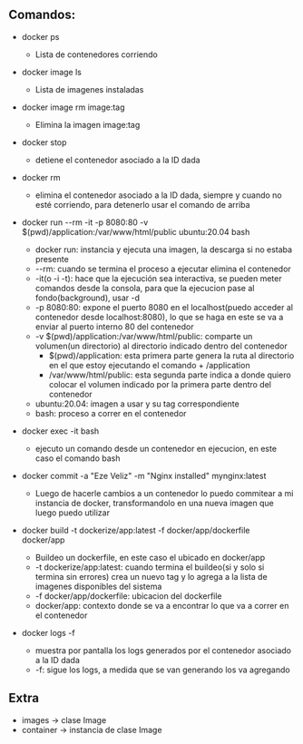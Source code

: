 ## Comandos: 

* docker ps
  * Lista de contenedores corriendo

* docker image ls
  * Lista de imagenes instaladas
* docker image rm image:tag
  * Elimina la imagen image:tag

* docker stop <container-id-here>
  * detiene el contenedor asociado a la ID dada
* docker rm <container-id-here>
  * elimina el contenedor asociado a la ID dada, siempre y cuando no esté corriendo, para detenerlo usar el comando de arriba

* docker run --rm -it -p 8080:80 -v $(pwd)/application:/var/www/html/public ubuntu:20.04 bash
  * docker run: instancia y ejecuta una imagen, la descarga si no estaba presente
  * --rm: cuando se termina el proceso a ejecutar elimina el contenedor
  * -it(o -i -t): hace que la ejecución sea interactiva, se pueden meter comandos desde la consola, para que la ejecucion pase al fondo(background), usar -d
  * -p 8080:80: expone el puerto 8080 en el localhost(puedo acceder al contenedor desde localhost:8080), lo que se haga en este se va a enviar al puerto interno 80 del contenedor
  * -v $(pwd)/application:/var/www/html/public: comparte un volumen(un directorio) al directorio indicado dentro del contenedor
    * $(pwd)/application: esta primera parte genera la ruta al directorio en el que estoy ejecutando el comando + /application
    * /var/www/html/public: esta segunda parte indica a donde quiero colocar el volumen indicado por la primera parte dentro del contenedor
  * ubuntu:20.04: imagen a usar y su tag correspondiente
  * bash: proceso a correr en el contenedor
* docker exec -it <container-id-here> bash
  * ejecuto un comando desde un contenedor en ejecucion, en este caso el comando bash

* docker commit -a "Eze Veliz" -m "Nginx installed" <container-id-here> mynginx:latest
  * Luego de hacerle cambios a un contenedor lo puedo commitear a mi instancia de docker, transformandolo en una nueva imagen que luego puedo utilizar

* docker build -t dockerize/app:latest -f docker/app/dockerfile docker/app
  * Buildeo un dockerfile, en este caso el ubicado en docker/app
  * -t dockerize/app:latest: cuando termina el buildeo(si y solo si termina sin errores) crea un nuevo tag y lo agrega a la lista de imagenes disponibles del sistema
  * -f docker/app/dockerfile: ubicacion del dockerfile
  * docker/app: contexto donde se va a encontrar lo que va a correr en el contenedor

* docker logs -f <container-id-here>
  * muestra por pantalla los logs generados por el contenedor asociado a la ID dada
  * -f: sigue los logs, a medida que se van generando los va agregando

## Extra

* images -> clase Image
* container -> instancia de clase Image